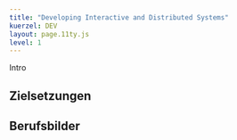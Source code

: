 ```yaml
---
title: "Developing Interactive and Distributed Systems"
kuerzel: DEV
layout: page.11ty.js
level: 1
---
```



Intro

## Zielsetzungen

## Berufsbilder
